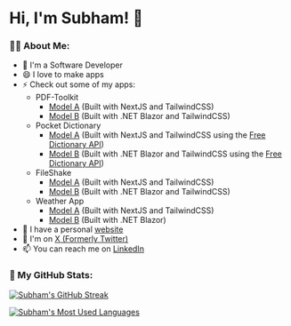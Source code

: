 # Hi, I'm Subham! 👋

### 👨‍💻 About Me:

- 🔭 I'm a Software Developer
- 😄 I love to make apps
- ⚡ Check out some of my apps:
    - PDF-Toolkit
        - [Model A](https://next-pdftoolkit.subhamk.com) (Built with NextJS and TailwindCSS)
        - [Model B](https://blazor-pdftoolkit.subhamk.com) (Built with .NET Blazor and TailwindCSS)
    - Pocket Dictionary
        - [Model A](https://next-dictionary.subhamk.com) (Built with NextJS and TailwindCSS using the [Free Dictionary API](https://github.com/meetDeveloper/freeDictionaryAPI))
        - [Model B](https://blazor-dictionary.subhamk.com) (Built with .NET Blazor and TailwindCSS using the [Free Dictionary API](https://github.com/meetDeveloper/freeDictionaryAPI))
    - FileShake
        - [Model A](https://nfs.subhamk.com) (Built with NextJS and TailwindCSS)
        - [Model B](https://bfs.subhamk.com) (Built with .NET Blazor and TailwindCSS)
    - Weather App
        - [Model A](https://next-weather.subhamk.com) (Built with NextJS and TailwindCSS)
        - [Model B](https://blazor-weather.subhamk.com) (Built with .NET Blazor)
- 🌱 I have a personal [website](https://www.subhamk.com)
- 💬 I'm on [X (Formerly Twitter)](https://twitter.com/SubhamK108)
- 📫 You can reach me on [LinkedIn](https://www.linkedin.com/in/subham-karmakar-96024b200/)
<!-- - 👯 I’m looking to collaborate on ... -->
<!-- - 🤔 I’m looking for help with ... -->

### 🚀 My GitHub Stats:

[![Subham's GitHub Streak](https://streak-stats.demolab.com?user=SubhamK108&theme=github-dark-dimmed)](https://git.io/streak-stats)

[![Subham's Most Used Languages](https://github-readme-stats.vercel.app/api/top-langs/?username=SubhamK108&hide=html,css,scss&exclude_repo=SubhamK108.github.io,Weather-App&layout=donut&theme=github_dark_dimmed&custom_title=Subham%27s%20Most%20Used%20Languages)](https://github.com/anuraghazra/github-readme-stats)

<!-- [![Subham's GitHub Stats](https://github-readme-stats.vercel.app/api?username=SubhamK108&theme=github_dark_dimmed&show_icons=true&include_all_commits=true&custom_title=Subham%27s%20GitHub%20Stats)](https://github.com/anuraghazra/github-readme-stats) -->
